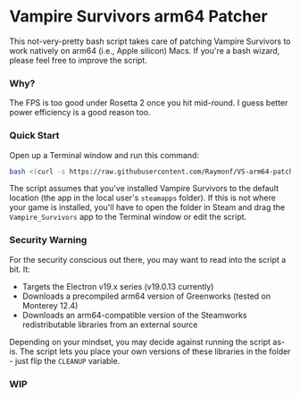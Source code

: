# Vampire Survivors arm64 Patcher

This not-very-pretty bash script takes care of patching Vampire Survivors to work natively on arm64 (i.e., Apple silicon) Macs. If you're a bash wizard, please feel free to improve the script.

### Why?

The FPS is too good under Rosetta 2 once you hit mid-round. I guess better power efficiency is a good reason too.

### Quick Start

Open up a Terminal window and run this command:

```bash
bash <(curl -s https://raw.githubusercontent.com/Raymonf/VS-arm64-patcher/main/patcher.sh)
```

The script assumes that you've installed Vampire Survivors to the default location (the app in the local user's `steamapps` folder). If this is not where your game is installed, you'll have to open the folder in Steam and drag the `Vampire_Survivors` app to the Terminal window or edit the script.

### Security Warning

For the security conscious out there, you may want to read into the script a bit. It:
* Targets the Electron v19.x series (v19.0.13 currently)
* Downloads a precompiled arm64 version of Greenworks (tested on Monterey 12.4)
* Downloads an arm64-compatible version of the Steamworks redistributable libraries from an external source

Depending on your mindset, you may decide against running the script as-is. The script lets you place your own versions of these libraries in the folder - just flip the `CLEANUP` variable.

### WIP

